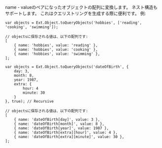 name - valueのペアになったオブジェクトの配列に変換します。 ネスト構造もサポートします。 これはクエリストリングを生成する際に便利です。 例:

    var objects = Ext.Object.toQueryObjects('hobbies', ['reading', 'cooking', 'swimming']);
    
    // objectsに保存される値は、以下の配列です:
    [
        { name: 'hobbies', value: 'reading' },
        { name: 'hobbies', value: 'cooking' },
        { name: 'hobbies', value: 'swimming' },
    ];
    
    var objects = Ext.Object.toQueryObjects('dateOfBirth', {
        day: 3,
        month: 8,
        year: 1987,
        extra: {
            hour: 4
            minute: 30
        }
    }, true); // Recursive
    
    // objectsに保存される値は、以下の配列です:
    [
        { name: 'dateOfBirth[day]', value: 3 },
        { name: 'dateOfBirth[month]', value: 8 },
        { name: 'dateOfBirth[year]', value: 1987 },
        { name: 'dateOfBirth[extra][hour]', value: 4 },
        { name: 'dateOfBirth[extra][minute]', value: 30 },
    ];
